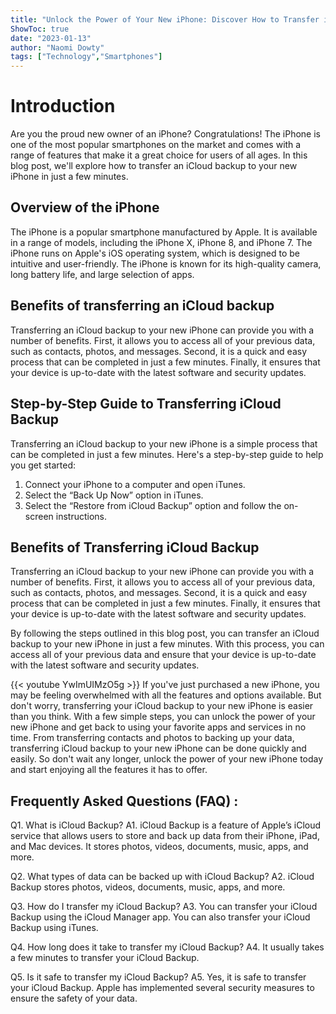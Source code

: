 ```yaml
---
title: "Unlock the Power of Your New iPhone: Discover How to Transfer iCloud Backup in Minutes!"
ShowToc: true 
date: "2023-01-13"
author: "Naomi Dowty" 
tags: ["Technology","Smartphones"]
---
```

# Introduction

Are you the proud new owner of an iPhone? Congratulations! The iPhone is one of the most popular smartphones on the market and comes with a range of features that make it a great choice for users of all ages. In this blog post, we'll explore how to transfer an iCloud backup to your new iPhone in just a few minutes.

## Overview of the iPhone

The iPhone is a popular smartphone manufactured by Apple. It is available in a range of models, including the iPhone X, iPhone 8, and iPhone 7. The iPhone runs on Apple's iOS operating system, which is designed to be intuitive and user-friendly. The iPhone is known for its high-quality camera, long battery life, and large selection of apps.

## Benefits of transferring an iCloud backup

Transferring an iCloud backup to your new iPhone can provide you with a number of benefits. First, it allows you to access all of your previous data, such as contacts, photos, and messages. Second, it is a quick and easy process that can be completed in just a few minutes. Finally, it ensures that your device is up-to-date with the latest software and security updates.

## Step-by-Step Guide to Transferring iCloud Backup

Transferring an iCloud backup to your new iPhone is a simple process that can be completed in just a few minutes. Here's a step-by-step guide to help you get started:

1. Connect your iPhone to a computer and open iTunes.
2. Select the “Back Up Now” option in iTunes.
3. Select the “Restore from iCloud Backup” option and follow the on-screen instructions.

## Benefits of Transferring iCloud Backup

Transferring an iCloud backup to your new iPhone can provide you with a number of benefits. First, it allows you to access all of your previous data, such as contacts, photos, and messages. Second, it is a quick and easy process that can be completed in just a few minutes. Finally, it ensures that your device is up-to-date with the latest software and security updates.

By following the steps outlined in this blog post, you can transfer an iCloud backup to your new iPhone in just a few minutes. With this process, you can access all of your previous data and ensure that your device is up-to-date with the latest software and security updates.

{{< youtube YwImUIMzO5g >}} 
If you've just purchased a new iPhone, you may be feeling overwhelmed with all the features and options available. But don't worry, transferring your iCloud backup to your new iPhone is easier than you think. With a few simple steps, you can unlock the power of your new iPhone and get back to using your favorite apps and services in no time. From transferring contacts and photos to backing up your data, transferring iCloud backup to your new iPhone can be done quickly and easily. So don't wait any longer, unlock the power of your new iPhone today and start enjoying all the features it has to offer.

## Frequently Asked Questions (FAQ) :
Q1. What is iCloud Backup?
A1. iCloud Backup is a feature of Apple’s iCloud service that allows users to store and back up data from their iPhone, iPad, and Mac devices. It stores photos, videos, documents, music, apps, and more.

Q2. What types of data can be backed up with iCloud Backup?
A2. iCloud Backup stores photos, videos, documents, music, apps, and more.

Q3. How do I transfer my iCloud Backup?
A3. You can transfer your iCloud Backup using the iCloud Manager app. You can also transfer your iCloud Backup using iTunes.

Q4. How long does it take to transfer my iCloud Backup?
A4. It usually takes a few minutes to transfer your iCloud Backup.

Q5. Is it safe to transfer my iCloud Backup?
A5. Yes, it is safe to transfer your iCloud Backup. Apple has implemented several security measures to ensure the safety of your data.


